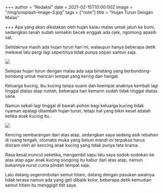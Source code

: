 +++
author = "Redaksi"
date = 2021-02-15T10:00:00Z
image = "/img/unsplash-image-3.jpg"
tags = ["note"]
title = "Hujan Turun Dengan Malas"

+++
Apa yang akan dikatakan oleh hujan kalau malas untuk jatuh ke bumi, sedangkan tanah sudah semakin becek enggak ada ojek, ngomong apasih sat. 

Setidaknya masih ada hujan turun hari ini, walaupun hanya beberapa detik melewat lalu pergi lagi sepertinya tidak punya sopan santun saja. 

![](/img/unsplash-image-9.jpg)

Selepas hujan turun dengan malas ada saja binatang yang berbondong-bondong untuk mencari tempat yang kering dan hangat. 

Keluarga kucing, ibu kucing tanpa suami dan keempat anaknya kembali lagi tinggal diatas atap rumah, beberapa hari kemarin sudah tidak tinggal diatas sana. 

Namun sekali lagi tinggal di bawah pohon bagi keluarga kucing tidak nyaman apalagi ditambah hujan turun, tetapi hal yang bikin kesel adalah ketika anak kucing itu.. 

![](/img/img_20210106_232233.jpg)

Kencing sembarangan dari atas atap, sedangkan saya sedang asik rebahan di ruang tengah, otomatis muka yang belum mandi ini terpaksa harus disiram oleh air kencing anak kucing yang tidak punya tata krama. 

Rasa kesal muncul seketika, mengambil sapu lalu saya sodok-sodokan ke atas atap agar anak kucing songong itu kabur dari atas atap, namun bukannya nurut cuma pindah tempat saja. 

Lalu datang segerombolan semut hitam, datang dengan pasukan awalnya tidak terasa namun ada yang geli dibalik kolor, beberapa detik kemudian semut hitam itu menggigit titit saya. 